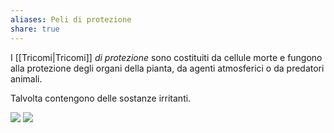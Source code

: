 ```yaml
---
aliases: Peli di protezione
share: true
---
```

I [[Tricomi|Tricomi]] *di protezione* sono costituiti da cellule morte e fungono alla protezione degli organi della pianta, da agenti atmosferici o da predatori animali.

Talvolta contengono delle sostanze irritanti.

![](14b99576d4562292e520f29255eefa41_MD5%201.png)
![](38acbde0c0dd45c9e5dd2acd10ac7c50_MD5%201.png)